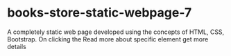 # books-store-static-webpage-7
A completely static web page developed using the concepts of HTML, CSS, Bootstrap. On clicking the Read more about specific element get more details 
